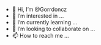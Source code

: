 - 👋 Hi, I’m @Gorrdoncz
- 👀 I’m interested in ...
- 🌱 I’m currently learning ...
- 💞️ I’m looking to collaborate on ...
- 📫 How to reach me ...

<!---
Gorrdoncz/Gorrdoncz is a ✨ special ✨ repository because its `README.md` (this file) appears on your GitHub profile.
You can click the Preview link to take a look at your changes.
--->
